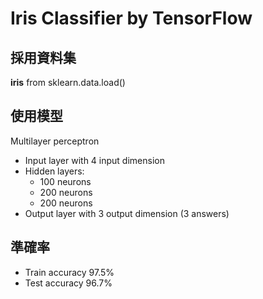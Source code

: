 # Iris Classifier by TensorFlow

## 採用資料集
**iris** from sklearn.data.load()

## 使用模型
Multilayer perceptron
* Input layer with 4 input dimension
* Hidden layers:
  * 100 neurons
  * 200 neurons
  * 200 neurons
* Output layer with 3 output dimension (3 answers)
  
## 準確率
* Train accuracy 97.5%
* Test accuracy 96.7%
 
